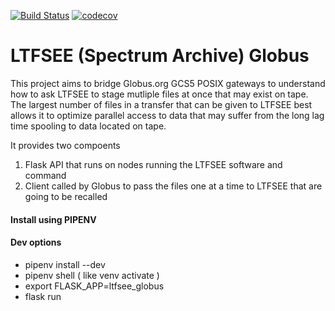 [![Build Status](https://travis-ci.com/brockpalen/ltfsee-globus.svg?branch=master)](https://travis-ci.com/brockpalen/ltfsee-globus)
[![codecov](https://codecov.io/gh/brockpalen/ltfsee-globus/branch/master/graph/badge.svg)](https://codecov.io/gh/brockpalen/ltfsee-globus)



LTFSEE (Spectrum Archive) Globus
==========

This project aims to bridge Globus.org GCS5 POSIX gateways to understand how to ask LTFSEE to stage mutliple files at once that may exist on tape.  The largest number of files in a transfer that can be given to LTFSEE best allows it to optimize parallel access to data that may suffer from the long lag time spooling to data located on tape.

It provides two compoents

 1. Flask API that runs on nodes running the LTFSEE software and command
 1. Client called by Globus to pass the files one at a time to LTFSEE that are going to be recalled


#### Install using PIPENV


#### Dev options

 * pipenv install --dev
 * pipenv shell  ( like venv activate )
 * export FLASK_APP=ltfsee_globus
 * flask run

